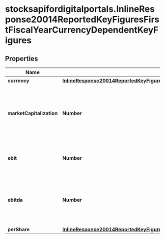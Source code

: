 # stocksapifordigitalportals.InlineResponse20014ReportedKeyFiguresFirstFiscalYearCurrencyDependentKeyFigures

## Properties

Name | Type | Description | Notes
------------ | ------------- | ------------- | -------------
**currency** | [**InlineResponse20014ReportedKeyFiguresFirstFiscalYearCurrencyDependentKeyFiguresCurrency**](InlineResponse20014ReportedKeyFiguresFirstFiscalYearCurrencyDependentKeyFiguresCurrency.md) |  | [optional] 
**marketCapitalization** | **Number** | Market capitalization, which is the market value of the shares outstanding over all types of shares of the company. | [optional] 
**ebit** | **Number** | EBIT (earnings before interest and taxes). | [optional] 
**ebitda** | **Number** | EBITDA (earnings before interest, taxes, depreciation, and amortization). | [optional] 
**perShare** | [**InlineResponse20014ReportedKeyFiguresFirstFiscalYearCurrencyDependentKeyFiguresPerShare**](InlineResponse20014ReportedKeyFiguresFirstFiscalYearCurrencyDependentKeyFiguresPerShare.md) |  | [optional] 


